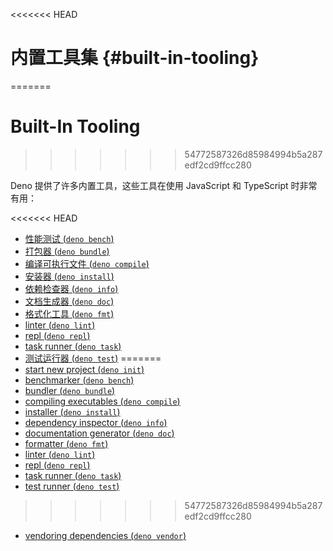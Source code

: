<<<<<<< HEAD
# 内置工具集 {#built-in-tooling}
=======
# Built-In Tooling
>>>>>>> 54772587326d85984994b5a287edf2cd9ffcc280

Deno 提供了许多内置工具，这些工具在使用 JavaScript 和 TypeScript 时非常有用：

<<<<<<< HEAD
- [性能测试 (`deno bench`)](./tools/benchmarker.md)
- [打包器 (`deno bundle`)](./tools/bundler.md)
- [编译可执行文件 (`deno compile`)](./tools/compiler.md)
- [安装器 (`deno install`)](./tools/script_installer.md)
- [依赖检查器 (`deno info`)](./tools/dependency_inspector.md)
- [文档生成器 (`deno doc`)](./tools/documentation_generator.md)
- [格式化工具 (`deno fmt`)](./tools/formatter.md)
- [linter (`deno lint`)](./tools/linter.md)
- [repl (`deno repl`)](./tools/repl.md)
- [task runner (`deno task`)](./tools/task_runner.md)
- [测试运行器 (`deno test`)](./testing.md)
=======
- [start new project (`deno init`)](./tools/init.md)
- [benchmarker (`deno bench`)](./tools/benchmarker.md)
- [bundler (`deno bundle`)](./tools/bundler.md)
- [compiling executables (`deno compile`)](./tools/compiler.md)
- [installer (`deno install`)](./tools/script_installer.md)
- [dependency inspector (`deno info`)](./tools/dependency_inspector.md)
- [documentation generator (`deno doc`)](./tools/documentation_generator.md)
- [formatter (`deno fmt`)](./tools/formatter.md)
- [linter (`deno lint`)](./tools/linter.md)
- [repl (`deno repl`)](./tools/repl.md)
- [task runner (`deno task`)](./tools/task_runner.md)
- [test runner (`deno test`)](./basics/testing.md)
>>>>>>> 54772587326d85984994b5a287edf2cd9ffcc280
- [vendoring dependencies (`deno vendor`)](./tools/vendor.md)
